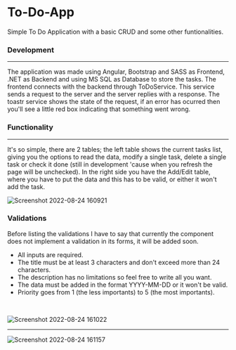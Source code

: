 # To-Do-App

Simple To Do Application with a basic CRUD and some other funtionalities. 

### Development

--- 

The application was made using Angular, Bootstrap and SASS as Frontend, .NET as Backend and using MS SQL as Database to store the tasks. The frontend connects with the backend through ToDoService. This service sends a request to the server and the server replies with a response. The toastr service shows the state of the request, if an error has ocurred then you'll see a little red box indicating that something went wrong.

### Functionality

---

It's so simple, there are 2 tables; the left table shows the current tasks list, giving you the options to read the data, modify a single task, delete a single task or check it done (still in development 'cause when you refresh the page will be unchecked). In the right side you have the Add/Edit table, where you have to put the data and this has to be valid, or either it won't add the task.

![Screenshot 2022-08-24 160921](https://user-images.githubusercontent.com/93677342/186517330-91bdfdc4-9335-498d-a0e4-44c3b3e6d8fc.png)

### Validations

Before listing the validations I have to say that currently the component does not implement a validation in its forms, it will be added soon.

- All inputs are required.
- The title must be at least 3 characters and don't exceed more than 24 characters.
- The description has no limitations so feel free to write all you want.
- The data must be added in the format YYYY-MM-DD or it won't be valid.
- Priority goes from 1 (the less importants) to 5 (the most importants).

<br>

![Screenshot 2022-08-24 161022](https://user-images.githubusercontent.com/93677342/186519850-825d3bdb-9982-49f6-9011-719937787b54.png)

---

![Screenshot 2022-08-24 161157](https://user-images.githubusercontent.com/93677342/186519904-fb65635a-7ac5-4ffd-b05c-898320036dd2.png)

